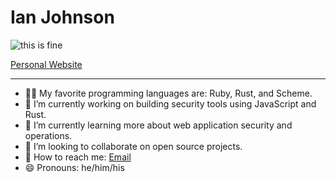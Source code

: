 # Ian Johnson

![this is fine](https://c.tenor.com/fKIG2kiLVPgAAAAM/this-is-fine-its-fine.gif)

[Personal Website](https://tacoda.onrender.com)

---

- 👨‍💻 My favorite programming languages are: Ruby, Rust, and Scheme.
- 🔭 I’m currently working on building security tools using JavaScript and Rust.
- 🌱 I’m currently learning more about web application security and operations.
- 👯 I’m looking to collaborate on open source projects.
- 💬 How to reach me: [Email](mailto:tacoda@hey.com)
- 😄 Pronouns: he/him/his
